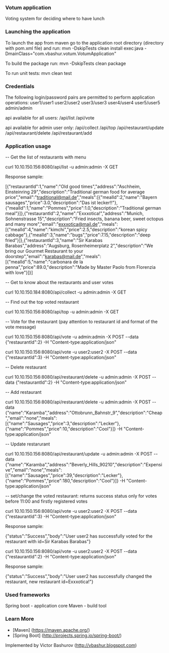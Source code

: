 ### Votum application
Voting system for deciding where to have lunch

### Launching the application

To launch the app from maven go to the application root directory (directory with pom.xml file) and run: mvn -DskipTests clean install exec:java -DmainClass="com.vbashur.votum.VotumApplication"

To build the package run: mvn -DskipTests clean package

To run unit tests: mvn clean test

### Credentials

The following login/password pairs are permitted to perform application operations:
user1/user1
user2/user2
user3/user3
user4/user4
user5/user5
admin/admin

api available for all users:
/api/list
/api/vote

api available for admin user only:
/api/collect
/api/top
/api/restaurant/update
/api/restaurant/delete
/api/restaurant/add

### Application usage

-- Get the list of restaurants with menu

curl 10.10.150.156:8080/api/list -u admin:admin -X GET

Response sample:

[{"restaurantId":1,"name":"Old good times","address":"Aschheim, Einsteinring 29","description":"Traditional german food for average price","email":"traditional@mail.de","meals":[{"mealId":2,"name":"Bayern sausages","price":3.0,"description":"Das ist lecker!!"},{"mealId":1,"name":"Pommes","price":1.0,"description":"Traditional german meal"}]},{"restaurantId":2,"name":"Exxxotica!","address":"Munich, Sohnenstrasse 15","description":"Fried insects, banana beer, sweet octopus and many more","email":"exxxotica@mail.de","meals":[{"mealId":4,"name":"kimchi","price":2.5,"description":"korean spicy cabbage"},{"mealId":3,"name":"bugs","price":7.15,"description":"deep fried"}]},{"restaurantId":3,"name":"Sir Karabas Barabas","address":"Augsburg, Rosenheimerplatz 2","description":"We bring our Gourmet Restaurant to your doorstep","email":"karabas@mail.de","meals":[{"mealId":5,"name":"carbonara de la penna","price":89.0,"description":"Made by Master Paolo from Florenzia with love"}]}]

-- Get to know about the restaurants and user votes

curl 10.10.150.184:8080/api/collect -u admin:admin -X GET

-- Find out the top voted restaurant

curl 10.10.150.156:8080/api/top -u admin:admin -X GET

-- Vote for the restaurant (pay attention to restaurant id and format of the vote message)

curl 10.10.150.156:8080/api/vote -u admin:admin -X POST --data {\"restaurantId\":2} -H "Content-type:application/json"

curl 10.10.150.156:8080/api/vote -u user2:user2 -X POST --data {\"restaurantId\":3} -H "Content-type:application/json"

-- Delete restaurant

curl 10.10.150.156:8080/api/restaurant/delete -u admin:admin -X POST --data {\"restaurantId\":2} -H "Content-type:application/json"

-- Add restaurant

curl 10.10.150.156:8080/api/restaurant/delete -u admin:admin -X POST --data {\"name\":\"Karamba\",\"address\":\"Ottobrunn_Bahnstr_9\",\"description\":\"Cheap\",\"email\":\"none\",\"meals\":[{\"name\":\"Sausages\",\"price\":3,\"description\":\"Lecker\"},{\"name\":\"Pommes\",\"price\":10,\"description\":\"Cool\"}]} -H "Content-type:application/json"

-- Update restarurant

curl 10.10.150.156:8080/api/restaurant/update -u admin:admin -X POST --data {\"name\":\"Karamba\",\"address\":\"Beverly_Hills_90210\",\"description\":\"Expensive\",\"email\":\"none\",\"meals\":[{\"name\":\"Sausages\",\"price\":39,\"description\":\"Lecker\"},{\"name\":\"Pommes\",\"price\":180,\"description\":\"Cool\"}]} -H "Content-type:application/json"

-- set/change the voted restaurant: returns success status only for votes before 11:00 and firstly registered votes

curl 10.10.150.156:8080/api/vote -u user2:user2 -X POST --data {\"restaurantId\":3} -H "Content-type:application/json"

Response sample:

{"status":"Success","body":"User user2 has successfully voted for the restaurant with id=Sir Karabas Barabas"}

curl 10.10.150.156:8080/api/vote -u user2:user2 -X POST --data {\"restaurantId\":2} -H "Content-type:application/json"

Response sample:

{"status":"Success","body":"User user2 has successfully changed the restaurant, new restaurant id=Exxxotica!"}

### Used frameworks

Spring boot - application core
Maven - build tool

### Learn More

- [Maven] (https://maven.apache.org/)
- [Spring Boot] (http://projects.spring.io/spring-boot/)

Implemented by Victor Bashurov (http://vbashur.blogspot.com)

